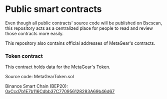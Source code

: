 # Public smart contracts
Even though all public contracts' source code will be published on Bscscan, this repository acts as a centralized place for people to read and review those contracts more easily.

This repository also contains official addresses of MetaGear's contracts.

### Token contract
This contract holds data for the MetaGear's Token.

Source code: MetaGearToken.sol

Binance Smart Chain (BEP20): [0xCcd7b1E7b116Cdbb37C770956128283A69b46d67](https://bscscan.com/token/0xCcd7b1E7b116Cdbb37C770956128283A69b46d67)
